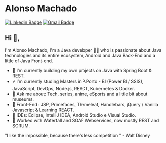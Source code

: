 # Alonso Machado
[![Linkedin Badge](https://img.shields.io/badge/-alonsomachado-blue?style=flat-square&logo=Linkedin&logoColor=white&link=https://www.linkedin.com/in/alonsomachado/)](https://www.linkedin.com/in/alonsomachado/)
[![Gmail Badge](https://img.shields.io/badge/-alonsomachado2@gmail.com-c14438?style=flat-square&logo=Gmail&logoColor=white&link=mailto:alonsomachado2@gmail.com)](mailto:alonsomachado2@gmail.com)
## Hi 👋, 
I'm Alonso Machado, I'm a Java developer 👨‍💻 who is passionate about Java technologies and its entire ecosystem, Android and Java Back-End and a little of Java Front-end. 

- 🔭 I’m currently building my own projects on Java with Spring Boot & REST. 
- ⚡ I’m currently studing Masters in P.Porto -  BI (Power BI / SSIS), JavaScript, DevOps, Node.js, REACT, Kubernetes & Docker.
- 💬 Ask me about: Tech, series, anime, eSports and a little bit about museums.
- 🔭 Front-End : JSP, Primefaces, Thymeleaf, Handlebars, jQuery / Vanilla Javascript & Learning REACT.
- 🌱 IDEs: Eclipse, IntelliJ IDEA, Android Studio e Visual Studio.
- 🌱 Worked with Waterfall and SOAP Webservices, now mostly REST and SCRUM.

"I like the impossible, because there's less competition " - Walt Disney

